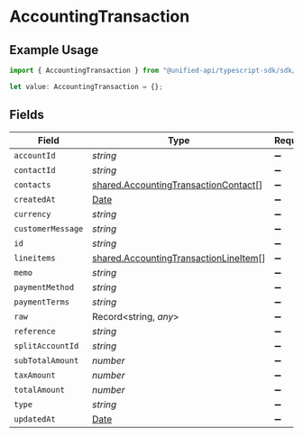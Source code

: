 # AccountingTransaction

## Example Usage

```typescript
import { AccountingTransaction } from "@unified-api/typescript-sdk/sdk/models/shared";

let value: AccountingTransaction = {};
```

## Fields

| Field                                                                                                 | Type                                                                                                  | Required                                                                                              | Description                                                                                           |
| ----------------------------------------------------------------------------------------------------- | ----------------------------------------------------------------------------------------------------- | ----------------------------------------------------------------------------------------------------- | ----------------------------------------------------------------------------------------------------- |
| `accountId`                                                                                           | *string*                                                                                              | :heavy_minus_sign:                                                                                    | N/A                                                                                                   |
| `contactId`                                                                                           | *string*                                                                                              | :heavy_minus_sign:                                                                                    | N/A                                                                                                   |
| `contacts`                                                                                            | [shared.AccountingTransactionContact](../../../sdk/models/shared/accountingtransactioncontact.md)[]   | :heavy_minus_sign:                                                                                    | N/A                                                                                                   |
| `createdAt`                                                                                           | [Date](https://developer.mozilla.org/en-US/docs/Web/JavaScript/Reference/Global_Objects/Date)         | :heavy_minus_sign:                                                                                    | N/A                                                                                                   |
| `currency`                                                                                            | *string*                                                                                              | :heavy_minus_sign:                                                                                    | N/A                                                                                                   |
| `customerMessage`                                                                                     | *string*                                                                                              | :heavy_minus_sign:                                                                                    | N/A                                                                                                   |
| `id`                                                                                                  | *string*                                                                                              | :heavy_minus_sign:                                                                                    | N/A                                                                                                   |
| `lineitems`                                                                                           | [shared.AccountingTransactionLineItem](../../../sdk/models/shared/accountingtransactionlineitem.md)[] | :heavy_minus_sign:                                                                                    | N/A                                                                                                   |
| `memo`                                                                                                | *string*                                                                                              | :heavy_minus_sign:                                                                                    | N/A                                                                                                   |
| `paymentMethod`                                                                                       | *string*                                                                                              | :heavy_minus_sign:                                                                                    | N/A                                                                                                   |
| `paymentTerms`                                                                                        | *string*                                                                                              | :heavy_minus_sign:                                                                                    | N/A                                                                                                   |
| `raw`                                                                                                 | Record<string, *any*>                                                                                 | :heavy_minus_sign:                                                                                    | N/A                                                                                                   |
| `reference`                                                                                           | *string*                                                                                              | :heavy_minus_sign:                                                                                    | N/A                                                                                                   |
| `splitAccountId`                                                                                      | *string*                                                                                              | :heavy_minus_sign:                                                                                    | N/A                                                                                                   |
| `subTotalAmount`                                                                                      | *number*                                                                                              | :heavy_minus_sign:                                                                                    | N/A                                                                                                   |
| `taxAmount`                                                                                           | *number*                                                                                              | :heavy_minus_sign:                                                                                    | N/A                                                                                                   |
| `totalAmount`                                                                                         | *number*                                                                                              | :heavy_minus_sign:                                                                                    | N/A                                                                                                   |
| `type`                                                                                                | *string*                                                                                              | :heavy_minus_sign:                                                                                    | N/A                                                                                                   |
| `updatedAt`                                                                                           | [Date](https://developer.mozilla.org/en-US/docs/Web/JavaScript/Reference/Global_Objects/Date)         | :heavy_minus_sign:                                                                                    | N/A                                                                                                   |